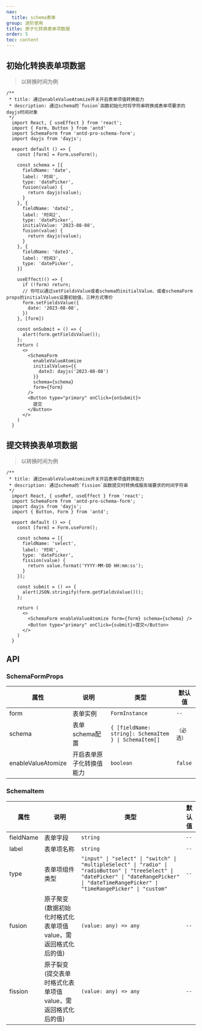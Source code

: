 ```yaml
---
nav:
  title: schema表单
group: 进阶使用
title: 原子化转换表单项数据
order: 5
toc: content
---
```


## 初始化转换表单项数据
> 以转换时间为例
```tsx
/**
 * title: 通过enableValueAtomize开关开启表单项值转换能力
 * description: 通过schema的`fusion`函数初始化时将字符串转换成表单项要求的dayjs时间对象
 */
  import React, { useEffect } from 'react';
  import { Form, Button } from 'antd'
  import SchemaForm from 'antd-pro-schema-form';
  import dayjs from 'dayjs';

  export default () => {
    const [form] = Form.useForm();

    const schema = [{
      fieldName: 'date',
      label: '时间',
      type: 'datePicker',
      fusion(value) {
        return dayjs(value);
      }
    }, {
      fieldName: 'date2',
      label: '时间2',
      type: 'datePicker',
      initialValue: '2023-08-08',
      fusion(value) {
        return dayjs(value);
      }
    }, {
      fieldName: 'date3',
      label: '时间3',
      type: 'datePicker',
    }]

    useEffect(() => {
      if (!form) return;
      // 你可以通过setFieldsValue或者schema的initialValue、或者schemaForm props的initialValues设置初始值，三种方式等价
      form.setFieldsValue({
        date: '2023-08-08',
      })
    }, [form])

    const onSubmit = () => {
      alert(form.getFieldsValue());
    };
    return (
      <>
        <SchemaForm
          enableValueAtomize
          initialValues={{
            date3: dayjs('2023-08-08')
          }}
          schema={schema}
          form={form}
        />
        <Button type="primary" onClick={onSubmit}>
          提交
        </Button>
      </>
    )
  }
```

## 提交转换表单项数据
> 以转换时间为例
```tsx
/**
 * title: 通过enableValueAtomize开关开启表单项值转换能力
 * description: 通过schema的`fission`函数提交时转换成服务端要求的时间字符串
 */
  import React, { useRef, useEffect } from 'react';
  import SchemaForm from 'antd-pro-schema-form';
  import dayjs from 'dayjs';
  import { Button, Form } from 'antd';

  export default () => {
    const [form] = Form.useForm();

    const schema = [{
      fieldName: 'select',
      label: '时间',
      type: 'datePicker',
      fission(value) {
        return value.format('YYYY-MM-DD HH:mm:ss');
      }
    }];

    const submit = () => {
      alert(JSON.stringify(form.getFieldsValue()));
    };

    return (
      <>
        <SchemaForm enableValueAtomize form={form} schema={schema} />
        <Button type="primary" onClick={submit}>提交</Button>
      </>
    )
  }
```

## API
### SchemaFormProps
| 属性 | 说明 | 类型 | 默认值 |
| --- | --- | --- | --- |
| form | 表单实例 | `FormInstance` | `--` |
| schema | 表单schema配置 | `{ [fieldName: string]: SchemaItem } \| SchemaItem[]` | `（必选）` |
| enableValueAtomize | 开启表单原子化转换值能力 | `boolean` | `false` |

### SchemaItem
| 属性 | 说明 | 类型 | 默认值 |
| --- | --- | --- | --- |
| fieldName | 表单字段 | `string` | `--` |
| label | 表单项名称 | `string` | `--` |
| type | 表单项组件类型 | `"input" \| "select" \| "switch" \| "multipleSelect" \| "radio" \| "radioButton" \| "treeSelect" \| "datePicker" \| "dateRangePicker" \| "dateTimeRangePicker" \| "timeRangePicker" \| "custom"` | `--` |
| fusion | 原子聚变<br />(数据初始化时格式化表单项值value，需返回格式化后的值) | `(value: any) => any` | `--` |
| fission | 原子裂变<br />(提交表单时格式化表单项值value，需返回格式化后的值) | `(value: any) => any` | `--` |

